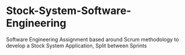 # Stock-System-Software-Engineering
Software Engineering Assignment based around Scrum methodology to develop a Stock System Application, Split between Sprints
